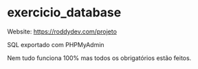 # exercicio_database
Website: https://roddydev.com/projeto

SQL exportado com PHPMyAdmin

Nem tudo funciona 100% mas todos os obrigatórios estão feitos.
